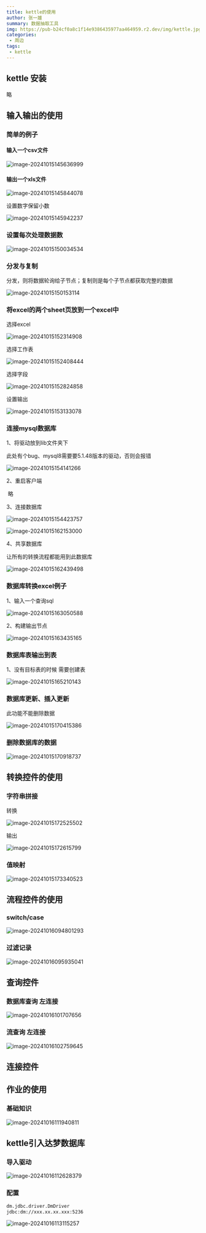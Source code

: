 ```yaml
---
title: kettle的使用
author: 张一雄
summary: 数据抽取工具
img: https://pub-b24cf0a8c1f14e9386435977aa464959.r2.dev/img/kettle.jpg
categories:
 - 周边
tags:
 - kettle
---
```


## kettle 安装

略

## 输入输出的使用

### 简单的例子

#### 输入一个csv文件

![image-20241015145636999](https://pub-b24cf0a8c1f14e9386435977aa464959.r2.dev/img/image-20241015145636999.png)

#### 输出一个xls文件

![image-20241015145844078](https://pub-b24cf0a8c1f14e9386435977aa464959.r2.dev/img/image-20241015145844078.png)

设置数字保留小数

![image-20241015145942237](https://pub-b24cf0a8c1f14e9386435977aa464959.r2.dev/img/image-20241015145942237.png)

### 设置每次处理数据数

![image-20241015150034534](https://pub-b24cf0a8c1f14e9386435977aa464959.r2.dev/img/image-20241015150034534.png)

### 分发与复制

分发，则将数据轮询给子节点；复制则是每个子节点都获取完整的数据

![image-20241015150153114](https://pub-b24cf0a8c1f14e9386435977aa464959.r2.dev/img/image-20241015150153114.png)



### 将excel的两个sheet页放到一个excel中

选择excel

![image-20241015152314908](https://pub-b24cf0a8c1f14e9386435977aa464959.r2.dev/img/image-20241015152314908.png)

选择工作表

![image-20241015152408444](https://pub-b24cf0a8c1f14e9386435977aa464959.r2.dev/img/image-20241015152408444.png)

选择字段

![image-20241015152824858](https://pub-b24cf0a8c1f14e9386435977aa464959.r2.dev/img/image-20241015152824858.png)

设置输出

![image-20241015153133078](https://pub-b24cf0a8c1f14e9386435977aa464959.r2.dev/img/image-20241015153133078.png)

### 连接mysql数据库

1、将驱动放到lib文件夹下

此处有个bug、mysql8需要要5.1.48版本的驱动，否则会报错

![image-20241015154141266](https://pub-b24cf0a8c1f14e9386435977aa464959.r2.dev/img/image-20241015154141266.png)

2、重启客户端

​	略

3、连接数据库

![image-20241015154423757](https://pub-b24cf0a8c1f14e9386435977aa464959.r2.dev/img/image-20241015154423757.png)

![image-20241015162153000](https://pub-b24cf0a8c1f14e9386435977aa464959.r2.dev/img/image-20241015162153000.png)

4、共享数据库

让所有的转换流程都能用到此数据库

![image-20241015162439498](https://pub-b24cf0a8c1f14e9386435977aa464959.r2.dev/img/image-20241015162439498.png)

### 数据库转换excel例子

1、输入一个查询sql

![image-20241015163050588](https://pub-b24cf0a8c1f14e9386435977aa464959.r2.dev/img/image-20241015163050588.png)

2、构建输出节点

![image-20241015163435165](https://pub-b24cf0a8c1f14e9386435977aa464959.r2.dev/img/image-20241015163435165.png)

### 数据库表输出到表

1、没有目标表的时候 需要创建表

![image-20241015165210143](https://pub-b24cf0a8c1f14e9386435977aa464959.r2.dev/img/image-20241015165210143.png)

### 数据库更新、插入更新

此功能不能删除数据

![image-20241015170415386](https://pub-b24cf0a8c1f14e9386435977aa464959.r2.dev/img/image-20241015170415386.png)

### 删除数据库的数据

![image-20241015170918737](https://pub-b24cf0a8c1f14e9386435977aa464959.r2.dev/img/image-20241015170918737.png)

## 转换控件的使用

### 字符串拼接

转换

![image-20241015172525502](https://pub-b24cf0a8c1f14e9386435977aa464959.r2.dev/img/image-20241015172525502.png)

输出

![image-20241015172615799](https://pub-b24cf0a8c1f14e9386435977aa464959.r2.dev/img/image-20241015172615799.png)

### 值映射

![image-20241015173340523](https://pub-b24cf0a8c1f14e9386435977aa464959.r2.dev/img/image-20241015173340523.png)

## 流程控件的使用

### switch/case

![image-20241016094801293](https://pub-b24cf0a8c1f14e9386435977aa464959.r2.dev/img/image-20241016094801293.png)

### 过滤记录

![image-20241016095935041](https://pub-b24cf0a8c1f14e9386435977aa464959.r2.dev/img/image-20241016095935041.png)

## 查询控件

### 数据库查询 左连接

![image-20241016101707656](https://pub-b24cf0a8c1f14e9386435977aa464959.r2.dev/img/image-20241016101707656.png)

### 流查询 左连接

![image-20241016102759645](https://pub-b24cf0a8c1f14e9386435977aa464959.r2.dev/img/image-20241016102759645.png)

## 连接控件

## 作业的使用

### 基础知识

![image-20241016111940811](https://pub-b24cf0a8c1f14e9386435977aa464959.r2.dev/img/image-20241016111940811.png)

## kettle引入达梦数据库

### 导入驱动

![image-20241016112628379](https://pub-b24cf0a8c1f14e9386435977aa464959.r2.dev/img/image-20241016112628379.png)

### 配置

```txt
dm.jdbc.driver.DmDriver
jdbc:dm://xxx.xx.xx.xxx:5236
```

![image-20241016113115257](https://pub-b24cf0a8c1f14e9386435977aa464959.r2.dev/img/image-20241016113115257.png)

